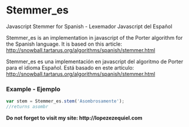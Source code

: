 # Stemmer_es
Javascript Stemmer for Spanish - Lexemador Javascript del Español

Stemmer_es is an implementation in javascript of the Porter algorithm for the Spanish language. It is based on this article: http://snowball.tartarus.org/algorithms/spanish/stemmer.html

Stemmer_es es una implementación en javascript del algoritmo de Porter para el idioma Español. Está basado en este artículo: http://snowball.tartarus.org/algorithms/spanish/stemmer.html

### Example - Ejemplo
```javascript
var stem = Stemmer_es.stem('Asombrosamente');
//returns asombr
```

__Do not forget to visit my site: http://lopezezequiel.com__
